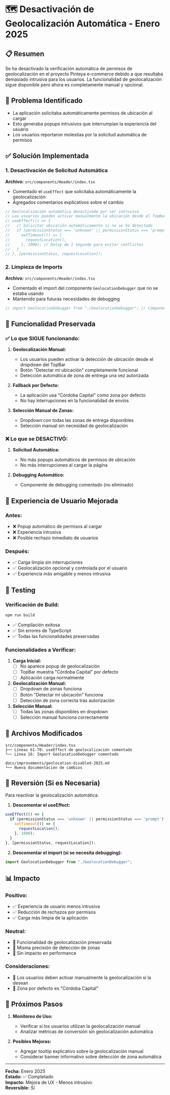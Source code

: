 # 🗺️ Desactivación de Geolocalización Automática - Enero 2025

## 📋 **Resumen**

Se ha desactivado la verificación automática de permisos de geolocalización en el proyecto Pinteya e-commerce debido a que resultaba demasiado intrusiva para los usuarios. La funcionalidad de geolocalización sigue disponible pero ahora es completamente manual y opcional.

## 🎯 **Problema Identificado**

- La aplicación solicitaba automáticamente permisos de ubicación al cargar
- Esto generaba popups intrusivos que interrumpían la experiencia del usuario
- Los usuarios reportaron molestias por la solicitud automática de permisos

## ✅ **Solución Implementada**

### 1. **Desactivación de Solicitud Automática**

**Archivo:** `src/components/Header/index.tsx`
- Comentado el `useEffect` que solicitaba automáticamente la geolocalización
- Agregados comentarios explicativos sobre el cambio

```typescript
// Geolocalización automática desactivada por ser intrusiva
// Los usuarios pueden activar manualmente la ubicación desde el TopBar
// useEffect(() => {
//   // Solicitar ubicación automáticamente si no se ha detectado
//   if (permissionStatus === 'unknown' || permissionStatus === 'prompt') {
//     setTimeout(() => {
//       requestLocation();
//     }, 1000); // Delay de 1 segundo para evitar conflictos
//   }
// }, [permissionStatus, requestLocation]);
```

### 2. **Limpieza de Imports**

**Archivo:** `src/components/Header/index.tsx`
- Comentado el import del componente `GeolocationDebugger` que no se estaba usando
- Mantenido para futuras necesidades de debugging

```typescript
// import GeolocationDebugger from "./GeolocationDebugger"; // Componente de debugging desactivado
```

## 🔧 **Funcionalidad Preservada**

### ✅ **Lo que SIGUE funcionando:**

1. **Geolocalización Manual:**
   - Los usuarios pueden activar la detección de ubicación desde el dropdown del TopBar
   - Botón "Detectar mi ubicación" completamente funcional
   - Detección automática de zona de entrega una vez autorizada

2. **Fallback por Defecto:**
   - La aplicación usa "Córdoba Capital" como zona por defecto
   - No hay interrupciones en la funcionalidad de envíos

3. **Selección Manual de Zonas:**
   - Dropdown con todas las zonas de entrega disponibles
   - Selección manual sin necesidad de geolocalización

### ❌ **Lo que se DESACTIVÓ:**

1. **Solicitud Automática:**
   - No más popups automáticos de permisos de ubicación
   - No más interrupciones al cargar la página

2. **Debugging Automático:**
   - Componente de debugging comentado (no eliminado)

## 🎨 **Experiencia de Usuario Mejorada**

### **Antes:**
- ❌ Popup automático de permisos al cargar
- ❌ Experiencia intrusiva
- ❌ Posible rechazo inmediato de usuarios

### **Después:**
- ✅ Carga limpia sin interrupciones
- ✅ Geolocalización opcional y controlada por el usuario
- ✅ Experiencia más amigable y menos intrusiva

## 🧪 **Testing**

### **Verificación de Build:**
```bash
npm run build
```
- ✅ Compilación exitosa
- ✅ Sin errores de TypeScript
- ✅ Todas las funcionalidades preservadas

### **Funcionalidades a Verificar:**

1. **Carga Inicial:**
   - [ ] No aparece popup de geolocalización
   - [ ] TopBar muestra "Córdoba Capital" por defecto
   - [ ] Aplicación carga normalmente

2. **Geolocalización Manual:**
   - [ ] Dropdown de zonas funciona
   - [ ] Botón "Detectar mi ubicación" funciona
   - [ ] Detección de zona correcta tras autorización

3. **Selección Manual:**
   - [ ] Todas las zonas disponibles en dropdown
   - [ ] Selección manual funciona correctamente

## 📁 **Archivos Modificados**

```
src/components/Header/index.tsx
├── Líneas 61-70: useEffect de geolocalización comentado
└── Línea 16: Import GeolocationDebugger comentado

docs/improvements/geolocation-disabled-2025.md
└── Nueva documentación de cambios
```

## 🔄 **Reversión (Si es Necesaria)**

Para reactivar la geolocalización automática:

1. **Descomentar el useEffect:**
```typescript
useEffect(() => {
  if (permissionStatus === 'unknown' || permissionStatus === 'prompt') {
    setTimeout(() => {
      requestLocation();
    }, 1000);
  }
}, [permissionStatus, requestLocation]);
```

2. **Descomentar el import (si se necesita debugging):**
```typescript
import GeolocationDebugger from "./GeolocationDebugger";
```

## 📊 **Impacto**

### **Positivo:**
- ✅ Experiencia de usuario menos intrusiva
- ✅ Reducción de rechazos por permisos
- ✅ Carga más limpia de la aplicación

### **Neutral:**
- 🔄 Funcionalidad de geolocalización preservada
- 🔄 Misma precisión de detección de zonas
- 🔄 Sin impacto en performance

### **Consideraciones:**
- 📝 Los usuarios deben activar manualmente la geolocalización si la desean
- 📝 Zona por defecto es "Córdoba Capital"

## 🎯 **Próximos Pasos**

1. **Monitoreo de Uso:**
   - Verificar si los usuarios utilizan la geolocalización manual
   - Analizar métricas de conversión sin geolocalización automática

2. **Posibles Mejoras:**
   - Agregar tooltip explicativo sobre la geolocalización manual
   - Considerar banner informativo sobre detección de zona automática

---

**Fecha:** Enero 2025  
**Estado:** ✅ Completado  
**Impacto:** Mejora de UX - Menos intrusivo  
**Reversible:** Sí
